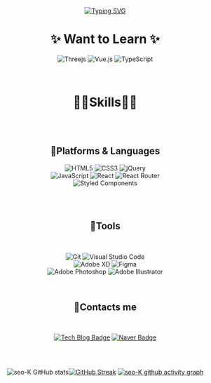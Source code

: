 <div  align="center">

[![Typing SVG](https://readme-typing-svg.herokuapp.com?font=Monofett&size=50&duration=2000&color=9E3AE9&center=true&vCenter=true&multiline=true&height=200&lines=Welcome;Seo-K+GIthub)](https://git.io/typing-svg)

# ✨ Want to Learn ✨
  
![Threejs](https://img.shields.io/badge/threejs-black?style=for-the-badge&logo=three.js&logoColor=white)
![Vue.js](https://img.shields.io/badge/vuejs-%2335495e.svg?style=for-the-badge&logo=vuedotjs&logoColor=%234FC08D)
![TypeScript](https://img.shields.io/badge/TypeScript-3178C6.svg?&style=for-the-badge&logo=TypeScript&logoColor=white)
 <br>
 <br>
 <br>
# 🐱‍🏍Skills🐱‍🏍
  
<br>
  <br>
  
## 🎈Platforms & Languages
![HTML5](https://img.shields.io/badge/HTML5-E34F26.svg?&style=for-the-badge&logo=HTML5&logoColor=white) ![CSS3](https://img.shields.io/badge/CSS3-1572B6.svg?&style=for-the-badge&logo=CSS3&logoColor=white) ![jQuery](https://img.shields.io/badge/jquery-%230769AD.svg?style=for-the-badge&logo=jquery&logoColor=white)<br>
![JavaScript](https://img.shields.io/badge/JavaScript-F7DF1E.svg?&style=for-the-badge&logo=JavaScript&logoColor=white) ![React](https://img.shields.io/badge/react-%2320232a.svg?style=for-the-badge&logo=react&logoColor=%2361DAFB) ![React Router](https://img.shields.io/badge/React_Router-CA4245?style=for-the-badge&logo=react-router&logoColor=white)<br>
![Styled Components](https://img.shields.io/badge/styled--components-DB7093?style=for-the-badge&logo=styled-components&logoColor=white)
  
<br>
<br>

## 🎈Tools 
  
<br>
  
![Git](https://img.shields.io/badge/Git-F05032.svg?&style=for-the-badge&logo=Git&logoColor=white) ![Visual Studio Code](https://img.shields.io/badge/Visual%20Studio%20Code-007ACC.svg?&style=for-the-badge&logo=Visual%20Studio%20Code&logoColor=white)<br>
![Adobe XD](https://img.shields.io/badge/Adobe%20XD-470137?style=for-the-badge&logo=Adobe%20XD&logoColor=#FF61F6) ![Figma](https://img.shields.io/badge/figma-%23F24E1E.svg?style=for-the-badge&logo=figma&logoColor=white)<br>
![Adobe Photoshop](https://img.shields.io/badge/adobe%20photoshop-%2331A8FF.svg?style=for-the-badge&logo=adobe%20photoshop&logoColor=white) ![Adobe Illustrator](https://img.shields.io/badge/adobe%20illustrator-%23FF9A00.svg?style=for-the-badge&logo=adobe%20illustrator&logoColor=white)

  <br>
  
## 🎈Contacts me
  
 <br>
  
[![Tech Blog Badge](http://img.shields.io/badge/-Tech%20blog-gray?style=flat-square&logo=Naver&link=https://blog.naver.com/dkasid/)](https://blog.naver.com/dkasid) [![Naver Badge](https://img.shields.io/badge/Naver-03C75A?style=flat-square&logo=Naver&logoColor=white&link=mailto:dkasid@naver.com)](mailto:dkasid@naver.com)
  
   <br>
   <br>
  
![seo-K GitHub stats](https://github-readme-stats.vercel.app/api?username=seo-K&show_icons=true&theme=material-palenight&text)[![GitHub Streak](https://github-readme-streak-stats.herokuapp.com/?user=seo-K&theme=material-palenight)](https://git.io/streak-stats)
[![seo-K github activity graph](https://activity-graph.herokuapp.com/graph?username=seo-K&theme=material-palenight)](https://github.com/seo-K/github-readme-activity-graph)

</div>
